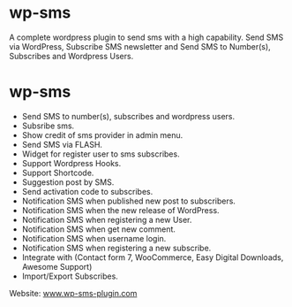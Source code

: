 # wp-sms
A complete wordpress plugin to send sms with a high capability.
Send SMS via WordPress, Subscribe SMS newsletter and Send SMS to Number(s), Subscribes and Wordpress Users.

# wp-sms
* Send SMS to number(s), subscribes and wordpress users.
* Subsribe sms.
* Show credit of sms provider in admin menu.
* Send SMS via FLASH.
* Widget for register user to sms subscribes.
* Support Wordpress Hooks.
* Support Shortcode.
* Suggestion post by SMS.
* Send activation code to subscribes.
* Notification SMS when published new post to subscribers.
* Notification SMS when the new release of WordPress.
* Notification SMS when registering a new User.
* Notification SMS when get new comment.
* Notification SMS when username login.
* Notification SMS when registering a new subscribe.
* Integrate with (Contact form 7, WooCommerce, Easy Digital Downloads, Awesome Support)
* Import/Export Subscribes.

Website: www.wp-sms-plugin.com
